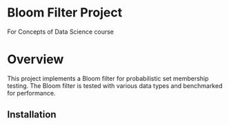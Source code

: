 # Bloom Filter Project

For Concepts of Data Science course
# Overview
This project implements a Bloom filter for probabilistic set membership testing. The Bloom filter is tested with various data types and benchmarked for performance.

## Installation